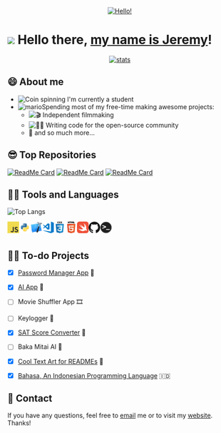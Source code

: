 <p align="center">
  <a href="https://github.com/jeremygautama/jeremygautama/blob/master/assets/helloGifs/coolHello.gif">
    <img src="https://github.com/jeremygautama/jeremygautama/blob/master/assets/helloGifs/coolHello.gif" width="500" alt="Hello!">
  </a>
</p>

# <img src="https://media.giphy.com/media/hvRJCLFzcasrR4ia7z/giphy.gif" width="40px"> Hello there, [my name is Jeremy](https://jeremygautama.github.io)!
<p align="center">
  <a href="https://github-readme-stats.vercel.app/api?username=jeremygautama&bg_color=30,e96443,904e95&title_color=fff&text_color=fff">
    <img src="https://github-readme-stats.vercel.app/api?username=jeremygautama&bg_color=30,e96443,904e95&title_color=fff&text_color=fff" width="1000" alt="stats">
  </a>
</p>

<!-- Big Sign INT., CUT TO:
<p align="center">
  <a href="https://raw.githubusercontent.com/jeremygautama/jeremygautama/master/thisisjeremy/thisisjeremy.png">
    <img src="https://raw.githubusercontent.com/jeremygautama/jeremygautama/master/thisisjeremy/thisisjeremy.png" width="900" alt="BigSign">
  </a>
</p>
---
-->

<!-- About Me origin
<img src="https://github.com/jeremygautama/jeremygautama/blob/master/thisisjeremy/thisisjeremy.png?raw=true" alt="nice" class="center" />
![](https://github.com/jeremygautama/jeremygautama/blob/master/thisisjeremy/thisisjeremy.png?raw=true) 
## 😄 About me 
I'm currently a student spending most of my free-time making awesome projects which varies from independent filmmaking to writing code for the open-source community.
-->

<!-- Github Stats origin
![j's github stats](https://github-readme-stats.vercel.app/api?username=jeremygautama&bg_color=30,e96443,904e95&title_color=fff&text_color=fff)
-->

## 😄 About me 
- <img src="https://github.com/jeremygautama/jeremygautama/blob/master/assets/coin.gif" width="20vw" alt="Coin spinning"/> I'm currently a student 
- <img src="https://github.com/jeremygautama/jeremygautama/blob/master/assets/mario.gif" width="20vw" alt="mario"/>Spending most of my free-time making awesome projects: 
  - <img src="https://github.com/jeremygautama/jeremygautama/blob/master/assets/slate.gif" width="20vw" alt="🎬"/> Independent filmmaking 
  - <img src="https://github.com/jeremygautama/jeremygautama/blob/master/assets/code.gif" width="20vw" alt="👨‍💻"/> Writing code for the open-source community
  - 🌱 and so much more...

<!-- look at the 𝔍𝔢𝔯𝔢𝔪𝔶
![𝔍𝔢𝔯𝔢𝔪𝔶's github stats](https://github-readme-stats.vercel.app/api?username=jeremygautama&show_icons=true&theme=vue)
-->

## 😎 Top Repositories
[![ReadMe Card](https://github-readme-stats.vercel.app/api/pin/?username=jeremygautama&repo=Keepwords)](https://github.com/jeremygautama/Keepwords)
[![ReadMe Card](https://github-readme-stats.vercel.app/api/pin/?username=jeremygautama&repo=Shark-AI)](https://github.com/jeremygautama/Shark-Ai)
[![ReadMe Card](https://github-readme-stats.vercel.app/api/pin/?username=bahasalanguage&repo=bahasa)](https://github.com/jeremygautama/Shark-Ai)

## 🔨🙊 Tools and Languages
![Top Langs](https://github-readme-stats.vercel.app/api/top-langs/?username=jeremygautama&layout=compact)

<img align="left" alt="JavaScript" width="26px" src="https://raw.githubusercontent.com/github/explore/80688e429a7d4ef2fca1e82350fe8e3517d3494d/topics/javascript/javascript.png" />
<img align="left" alt="Python" width="26px" src="https://raw.githubusercontent.com/github/explore/80688e429a7d4ef2fca1e82350fe8e3517d3494d/topics/python/python.png" />
<img align="left" alt="Xcode" width="26px" src="https://raw.githubusercontent.com/github/explore/80688e429a7d4ef2fca1e82350fe8e3517d3494d/topics/xcode/xcode.png" />
<img align="left" alt="Visual Studio Code" width="26px" src="https://raw.githubusercontent.com/github/explore/80688e429a7d4ef2fca1e82350fe8e3517d3494d/topics/visual-studio-code/visual-studio-code.png" />
<img align="left" alt="CSS3" width="26px" src="https://raw.githubusercontent.com/github/explore/80688e429a7d4ef2fca1e82350fe8e3517d3494d/topics/css/css.png" />
<img align="left" alt="HTML5" width="26px" src="https://raw.githubusercontent.com/github/explore/80688e429a7d4ef2fca1e82350fe8e3517d3494d/topics/html/html.png" />
<img align="left" alt="Swift" width="26px" src="https://raw.githubusercontent.com/github/explore/80688e429a7d4ef2fca1e82350fe8e3517d3494d/topics/swift/swift.png" />
<img align="left" alt="GitHub" width="26px" src="https://raw.githubusercontent.com/github/explore/78df643247d429f6cc873026c0622819ad797942/topics/github/github.png" />
<img align="left" alt="Terminal" width="26px" src="https://raw.githubusercontent.com/github/explore/80688e429a7d4ef2fca1e82350fe8e3517d3494d/topics/terminal/terminal.png" />

<br />
<br />

## 🤘✅ To-do Projects
- [x] [Password Manager App](https://github.com/jeremygautama/Keepwords) 🔐
- [x] [AI App](https://github.com/jeremygautama/Shark-Ai) 🚀
- [ ] Movie Shuffler App 🎞
- [ ] Keylogger 🔐
- [x] [SAT Score Converter](https://github.com/jeremygautama/SAT-Raw-Score-Converter) 📝
- [ ] Baka Mitai AI 👤
- [x] [Cool Text Art for READMEs](https://github.com/jeremygautama/Text-Art) 📄
- [x] [Bahasa, An Indonesian Programming Language](https://github.com/bahasalanguage/bahasa) 🇮🇩


## 🥨 Contact
If you have any questions, feel free to [email](mailto:mail.jeremygautama@gmail.com) me or to visit my [website](https://jeremygautama.github.io). Thanks!


